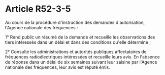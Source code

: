 # Article R52-3-5

Au cours de la procédure d'instruction des demandes d'autorisation, l'Agence nationale des fréquences :

1° Rend public un résumé de la demande et recueille les observations des tiers intéressés dans un délai et dans des conditions qu'elle détermine ;

2° Consulte les administrations et autorités publiques affectataires de fréquences radioélectriques intéressées et recueille leurs avis. En l'absence de réponse dans un délai de six semaines suivant leur saisine par l'Agence nationale des fréquences, leur avis est réputé émis.